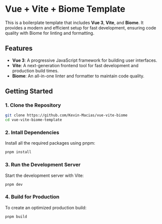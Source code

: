 # Vue + Vite + Biome Template

This is a boilerplate template that includes **Vue 3**, **Vite**, and **Biome**. It provides a modern and efficient setup for fast development, ensuring code quality with Biome for linting and formatting.

## Features

- **Vue 3**: A progressive JavaScript framework for building user interfaces.
- **Vite**: A next-generation frontend tool for fast development and production build times.
- **Biome**: An all-in-one linter and formatter to maintain code quality.

## Getting Started

### 1. Clone the Repository

```bash
git clone https://github.com/Kevin-Macias/vue-vite-biome
cd vue-vite-biome-template
```

### 2. Intall Dependencies

Install all the required packages using pnpm:

```bash
pnpm install
```

### 3. Run the Development Server

Start the development server with Vite:

```bash
pnpm dev
```

### 4. Build for Production

To create an optimized production build:

```bash
pnpm build
```
